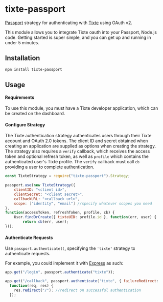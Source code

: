 # tixte-passport

[Passport](http://passportjs.org/) strategy for authenticating with [Tixte](https://tixte.com?ref=psprt)
using OAuth v2.

This module allows you to integrate Tixte oauth into your Passport, Node.js code.
Getting started is super simple, and you can get up and running in under 5 minutes.

## Installation

```bash
npm install tixte-passport
```

## Usage

#### Requirements

To use this module, you must have a Tixte developer application, which can be created on the dashboard.

#### Configure Strategy

The Tixte authentication strategy authenticates users through their Tixte account and OAuth 2.0 tokens.
The client ID and secret obtained when creating an application are supplied as options when creating the strategy. 
The strategy also requires a `verify` callback, which receives the access token and optional refresh token, 
as well as `profile` which contains the authenticated user's Tixte profile. 
The `verify` callback must call `cb` providing a user to complete authentication.

```js
const TixteStrategy = require("tixte-passport").Strategy;
 
passport.use(new TixteStrategy({
    clientID: "<client id>",
    clientSecret: "<client secret>",
    callbackURL: "<callback url>",
    scope: ["identity", "email"] //specify whatever scopes you need
},
function(accessToken, refreshToken, profile, cb) {
    User.findOrCreate({ tixteUID: profile.id }, function(err, user) {
        return cb(err, user);
}));
```

#### Authenticate Requests

Use `passport.authenticate()`, specifying the `'tixte'` strategy to
authenticate requests.

For example, you could implement it with [Express](http://expressjs.com/) as such:

```js
app.get("/login", passport.authenticate("tixte"));

app.get("/callback", passport.authenticate("tixte", { failureRedirect: "/login" }),
  function(req, res) {
    res.redirect("/"); //redirect on successful authentication
  });
```